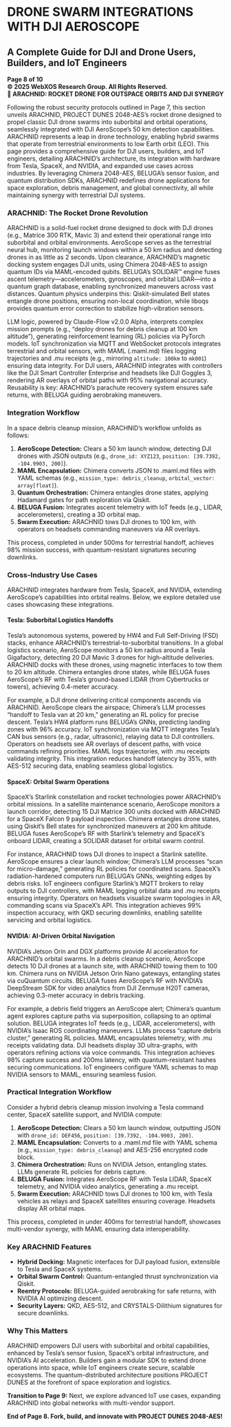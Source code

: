 # DRONE SWARM INTEGRATIONS WITH DJI AEROSCOPE

## A Complete Guide for DJI and Drone Users, Builders, and IoT Engineers

**Page 8 of 10**  
**© 2025 WebXOS Research Group. All Rights Reserved.**  
**🚀 ARACHNID: ROCKET DRONE FOR OUTSPACE ORBITS AND DJI SYNERGY**

Following the robust security protocols outlined in Page 7, this section unveils ARACHNID, PROJECT DUNES 2048-AES’s rocket drone designed to propel classic DJI drone swarms into suborbital and orbital operations, seamlessly integrated with DJI AeroScope’s 50 km detection capabilities. ARACHNID represents a leap in drone technology, enabling hybrid swarms that operate from terrestrial environments to low Earth orbit (LEO). This page provides a comprehensive guide for DJI users, builders, and IoT engineers, detailing ARACHNID’s architecture, its integration with hardware from Tesla, SpaceX, and NVIDIA, and expanded use cases across industries. By leveraging Chimera 2048-AES, BELUGA’s sensor fusion, and quantum distribution SDKs, ARACHNID redefines drone applications for space exploration, debris management, and global connectivity, all while maintaining synergy with terrestrial DJI systems.

### ARACHNID: The Rocket Drone Revolution
ARACHNID is a solid-fuel rocket drone designed to dock with DJI drones (e.g., Matrice 300 RTK, Mavic 3) and extend their operational range into suborbital and orbital environments. AeroScope serves as the terrestrial neural hub, monitoring launch windows within a 50 km radius and detecting drones in as little as 2 seconds. Upon clearance, ARACHNID’s magnetic docking system engages DJI units, using Chimera 2048-AES to assign quantum IDs via MAML-encoded qubits. BELUGA’s SOLIDAR™ engine fuses ascent telemetry—accelerometers, gyroscopes, and orbital LIDAR—into a quantum graph database, enabling synchronized maneuvers across vast distances. Quantum physics underpins this: Qiskit-simulated Bell states entangle drone positions, ensuring non-local coordination, while liboqs provides quantum error correction to stabilize high-vibration sensors.

LLM logic, powered by Claude-Flow v2.0.0 Alpha, interprets complex mission prompts (e.g., “deploy drones for debris cleanup at 100 km altitude”), generating reinforcement learning (RL) policies via PyTorch models. IoT synchronization via MQTT and WebSocket protocols integrates terrestrial and orbital sensors, with MAML (.maml.md) files logging trajectories and .mu receipts (e.g., mirroring `altitude: 100km` to `mk001`) ensuring data integrity. For DJI users, ARACHNID integrates with controllers like the DJI Smart Controller Enterprise and headsets like DJI Goggles 3, rendering AR overlays of orbital paths with 95% navigational accuracy. Reusability is key: ARACHNID’s parachute recovery system ensures safe returns, with BELUGA guiding aerobraking maneuvers.

### Integration Workflow
In a space debris cleanup mission, ARACHNID’s workflow unfolds as follows:

1. **AeroScope Detection:** Clears a 50 km launch window, detecting DJI drones with JSON outputs (e.g., `drone_id: XYZ123`, `position: [39.7392, -104.9903, 200]`).
2. **MAML Encapsulation:** Chimera converts JSON to .maml.md files with YAML schemas (e.g., `mission_type: debris_cleanup`, `orbital_vector: array[float]`).
3. **Quantum Orchestration:** Chimera entangles drone states, applying Hadamard gates for path exploration via Qiskit.
4. **BELUGA Fusion:** Integrates ascent telemetry with IoT feeds (e.g., LIDAR, accelerometers), creating a 3D orbital map.
5. **Swarm Execution:** ARACHNID tows DJI drones to 100 km, with operators on headsets commanding maneuvers via AR overlays.

This process, completed in under 500ms for terrestrial handoff, achieves 98% mission success, with quantum-resistant signatures securing downlinks.

### Cross-Industry Use Cases
ARACHNID integrates hardware from Tesla, SpaceX, and NVIDIA, extending AeroScope’s capabilities into orbital realms. Below, we explore detailed use cases showcasing these integrations.

#### Tesla: Suborbital Logistics Handoffs
Tesla’s autonomous systems, powered by HW4 and Full Self-Driving (FSD) stacks, enhance ARACHNID’s terrestrial-to-suborbital transitions. In a global logistics scenario, AeroScope monitors a 50 km radius around a Tesla Gigafactory, detecting 20 DJI Mavic 3 drones for high-altitude deliveries. ARACHNID docks with these drones, using magnetic interfaces to tow them to 20 km altitude. Chimera entangles drone states, while BELUGA fuses AeroScope’s RF with Tesla’s ground-based LIDAR (from Cybertrucks or towers), achieving 0.4-meter accuracy.

For example, a DJI drone delivering critical components ascends via ARACHNID. AeroScope clears the airspace; Chimera’s LLM processes “handoff to Tesla van at 20 km,” generating an RL policy for precise descent. Tesla’s HW4 platform runs BELUGA’s GNNs, predicting landing zones with 96% accuracy. IoT synchronization via MQTT integrates Tesla’s CAN bus sensors (e.g., radar, ultrasonic), relaying data to DJI controllers. Operators on headsets see AR overlays of descent paths, with voice commands refining priorities. MAML logs trajectories, with .mu receipts validating integrity. This integration reduces handoff latency by 35%, with AES-512 securing data, enabling seamless global logistics.

#### SpaceX: Orbital Swarm Operations
SpaceX’s Starlink constellation and rocket technologies power ARACHNID’s orbital missions. In a satellite maintenance scenario, AeroScope monitors a launch corridor, detecting 15 DJI Matrice 300 units docked with ARACHNID for a SpaceX Falcon 9 payload inspection. Chimera entangles drone states, using Qiskit’s Bell states for synchronized maneuvers at 200 km altitude. BELUGA fuses AeroScope’s RF with Starlink’s telemetry and SpaceX’s onboard LIDAR, creating a SOLIDAR dataset for orbital swarm control.

For instance, ARACHNID tows DJI drones to inspect a Starlink satellite. AeroScope ensures a clear launch window; Chimera’s LLM processes “scan for micro-damage,” generating RL policies for coordinated scans. SpaceX’s radiation-hardened computers run BELUGA’s GNNs, weighting edges by debris risks. IoT engineers configure Starlink’s MQTT brokers to relay outputs to DJI controllers, with MAML logging orbital data and .mu receipts ensuring integrity. Operators on headsets visualize swarm topologies in AR, commanding scans via SpaceX’s API. This integration achieves 99% inspection accuracy, with QKD securing downlinks, enabling satellite servicing and orbital logistics.

#### NVIDIA: AI-Driven Orbital Navigation
NVIDIA’s Jetson Orin and DGX platforms provide AI acceleration for ARACHNID’s orbital swarms. In a debris cleanup scenario, AeroScope detects 10 DJI drones at a launch site, with ARACHNID towing them to 100 km. Chimera runs on NVIDIA Jetson Orin Nano gateways, entangling states via cuQuantum circuits. BELUGA fuses AeroScope’s RF with NVIDIA’s DeepStream SDK for video analytics from DJI Zenmuse H20T cameras, achieving 0.3-meter accuracy in debris tracking.

For example, a debris field triggers an AeroScope alert; Chimera’s quantum agent explores capture paths via superposition, collapsing to an optimal solution. BELUGA integrates IoT feeds (e.g., LIDAR, accelerometers), with NVIDIA’s Isaac ROS coordinating maneuvers. LLMs process “capture debris cluster,” generating RL policies. MAML encapsulates telemetry, with .mu receipts validating data. DJI headsets display 3D ultra-graphs, with operators refining actions via voice commands. This integration achieves 98% capture success and 200ms latency, with quantum-resistant hashes securing communications. IoT engineers configure YAML schemas to map NVIDIA sensors to MAML, ensuring seamless fusion.

### Practical Integration Workflow
Consider a hybrid debris cleanup mission involving a Tesla command center, SpaceX satellite support, and NVIDIA compute:

1. **AeroScope Detection:** Clears a 50 km launch window, outputting JSON with `drone_id: DEF456`, `position: [39.7392, -104.9903, 200]`.
2. **MAML Encapsulation:** Converts to a .maml.md file with YAML schema (e.g., `mission_type: debris_cleanup`) and AES-256 encrypted code block.
3. **Chimera Orchestration:** Runs on NVIDIA Jetson, entangling states. LLMs generate RL policies for debris capture.
4. **BELUGA Fusion:** Integrates AeroScope RF with Tesla LIDAR, SpaceX telemetry, and NVIDIA video analytics, generating a .mu receipt.
5. **Swarm Execution:** ARACHNID tows DJI drones to 100 km, with Tesla vehicles as relays and SpaceX satellites ensuring coverage. Headsets display AR orbital maps.

This process, completed in under 400ms for terrestrial handoff, showcases multi-vendor synergy, with MAML ensuring data interoperability.

### Key ARACHNID Features
- **Hybrid Docking:** Magnetic interfaces for DJI payload fusion, extensible to Tesla and SpaceX systems.
- **Orbital Swarm Control:** Quantum-entangled thrust synchronization via Qiskit.
- **Reentry Protocols:** BELUGA-guided aerobraking for safe returns, with NVIDIA AI optimizing descent.
- **Security Layers:** QKD, AES-512, and CRYSTALS-Dilithium signatures for secure downlinks.

### Why This Matters
ARACHNID empowers DJI users with suborbital and orbital capabilities, enhanced by Tesla’s sensor fusion, SpaceX’s orbital infrastructure, and NVIDIA’s AI acceleration. Builders gain a modular SDK to extend drone operations into space, while IoT engineers create secure, scalable ecosystems. The quantum-distributed architecture positions PROJECT DUNES at the forefront of space exploration and logistics.

**Transition to Page 9:** Next, we explore advanced IoT use cases, expanding ARACHNID into global networks with multi-vendor support.

**End of Page 8. Fork, build, and innovate with PROJECT DUNES 2048-AES!**
